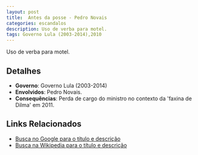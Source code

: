 ```yaml
---
layout: post
title:  Antes da posse - Pedro Novais
categories: escandalos
description: Uso de verba para motel.
tags: Governo Lula (2003-2014),2010
---
```


Uso de verba para motel.

## Detalhes
- **Governo**: Governo Lula (2003-2014)
- **Envolvidos**: Pedro Novais.
- **Consequências**: Perda de cargo do ministro no contexto da 'faxina de Dilma' em 2011.

## Links Relacionados
- [Busca no Google para o título e descrição](https://www.google.com/search?q=Antes%20da%20posse%20-%20Pedro%20Novais%20Uso%20de%20verba%20para%20motel.%20Governo%20Lula%20%282003-2014%29)
- [Busca na Wikipedia para o título e descrição](https://en.wikipedia.org/w/index.php?search=Antes%20da%20posse%20-%20Pedro%20Novais%20Uso%20de%20verba%20para%20motel.%20Governo%20Lula%20%282003-2014%29)
